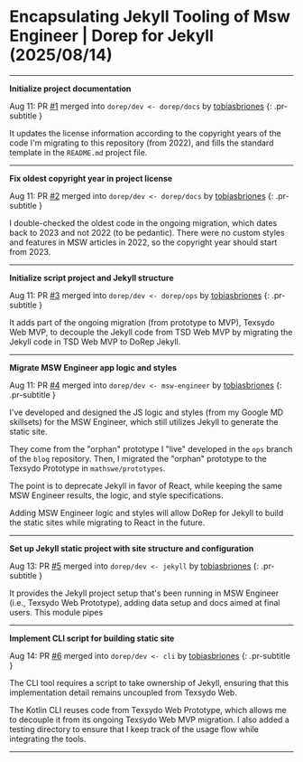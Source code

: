 <!-- Copyright (c) 2024 Tobias Briones. All rights reserved. -->
<!-- SPDX-License-Identifier: CC-BY-4.0 -->
<!-- This file is part of https://github.com/tobiasbriones/blog -->

# Encapsulating Jekyll Tooling of Msw Engineer | Dorep for Jekyll (2025/08/14)

---

**Initialize project documentation**

Aug 11: PR [#1](https://github.com/texsydo/dorep-for-jekyll/pull/1) merged into
`dorep/dev <- dorep/docs` by [tobiasbriones](https://github.com/tobiasbriones)
{: .pr-subtitle }

It updates the license information according to the copyright years of the code
I'm migrating to this repository (from 2022), and fills the standard template in
the `README.md` project file.

---

**Fix oldest copyright year in project license**

Aug 11: PR [#2](https://github.com/texsydo/dorep-for-jekyll/pull/2) merged into
`dorep/dev <- dorep/docs` by [tobiasbriones](https://github.com/tobiasbriones)
{: .pr-subtitle }

I double-checked the oldest code in the ongoing migration, which dates back to
2023 and not 2022 (to be pedantic). There were no custom styles and features in
MSW articles in 2022, so the copyright year should start from 2023.

---

**Initialize script project and Jekyll structure**

Aug 11: PR [#3](https://github.com/texsydo/dorep-for-jekyll/pull/3) merged into
`dorep/dev <- dorep/ops` by [tobiasbriones](https://github.com/tobiasbriones)
{: .pr-subtitle }

It adds part of the ongoing migration (from prototype to MVP), Texsydo Web MVP,
to decouple the Jekyll code from TSD Web MVP by migrating the Jekyll code in TSD
Web MVP to DoRep Jekyll.

---

**Migrate MSW Engineer app logic and styles**

Aug 11: PR [#4](https://github.com/texsydo/dorep-for-jekyll/pull/4) merged into
`dorep/dev <- msw-engineer` by [tobiasbriones](https://github.com/tobiasbriones)
{: .pr-subtitle }

I've developed and designed the JS logic and styles (from my Google MD
skillsets) for the MSW Engineer, which still utilizes Jekyll to generate the
static site.

They come from the "orphan" prototype I "live" developed in the `ops` branch of
the `blog` repository. Then, I migrated the "orphan" prototype to the Texsydo
Prototype in `mathswe/prototypes`.

The point is to deprecate Jekyll in favor of React, while keeping the same MSW
Engineer results, the logic, and style specifications.

Adding MSW Engineer logic and styles will allow DoRep for Jekyll to build the
static sites while migrating to React in the future.

---

**Set up Jekyll static project with site structure and configuration**

Aug 13: PR [#5](https://github.com/texsydo/dorep-for-jekyll/pull/5) merged into
`dorep/dev <- jekyll` by [tobiasbriones](https://github.com/tobiasbriones)
{: .pr-subtitle }

It provides the Jekyll project setup that's been running in MSW Engineer (i.e.,
Texsydo Web Prototype), adding data setup and docs aimed at final users. This
module pipes

---

**Implement CLI script for building static site**

Aug 14: PR [#6](https://github.com/texsydo/dorep-for-jekyll/pull/6) merged into
`dorep/dev <- cli` by [tobiasbriones](https://github.com/tobiasbriones)
{: .pr-subtitle }

The CLI tool requires a script to take ownership of Jekyll, ensuring that this
implementation detail remains uncoupled from Texsydo Web.

The Kotlin CLI reuses code from Texsydo Web Prototype, which allows me to
decouple it from its ongoing Texsydo Web MVP migration. I also added a testing
directory to ensure that I keep track of the usage flow while integrating the
tools.

---
